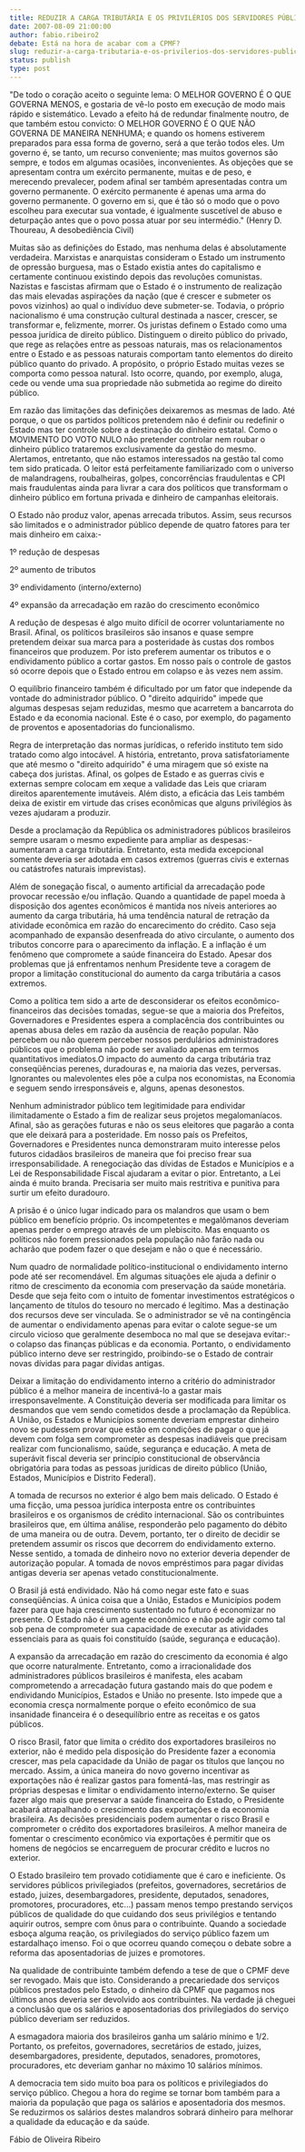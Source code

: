 ```yaml
---
title: REDUZIR A CARGA TRIBUTÁRIA E OS PRIVILÉRIOS DOS SERVIDORES PÚBLICOS
date: 2007-08-09 21:00:00
author: fabio.ribeiro2
debate: Está na hora de acabar com a CPMF?
slug: reduzir-a-carga-tributaria-e-os-privilerios-dos-servidores-publicos
status: publish 
type: post
---
```


  

"De todo o coração aceito o seguinte lema: O MELHOR GOVERNO É O QUE GOVERNA MENOS, e gostaria de vê-lo posto em execução de modo mais rápido e sistemático. Levado a efeito há de redundar finalmente noutro, de que também estou convicto: O MELHOR GOVERNO É O QUE NÃO GOVERNA DE MANEIRA NENHUMA; e quando os homens estiverem preparados para essa forma de governo, será a que terão todos eles. Um governo é, se tanto, um recurso conveniente; mas muitos governos são sempre, e todos em algumas ocasiões, inconvenientes. As objeções que se apresentam contra um exército permanente, muitas e de peso, e merecendo prevalecer, podem afinal ser também apresentadas contra um governo permanente. O exército permanente é apenas uma arma do governo permanente. O governo em si, que é tão só o modo que o povo escolheu para executar sua vontade, é igualmente suscetível de abuso e deturpação antes que o povo possa atuar por seu intermédio." (Henry D. Thoureau, A desobediência Civil)   

  

  

  

  

Muitas são as definições do Estado, mas nenhuma delas é absolutamente verdadeira. Marxistas e anarquistas consideram o Estado um instrumento de opressão burguesa, mas o Estado existia antes do capitalismo e certamente continuou existindo depois das revoluções comunistas. Nazistas e fascistas afirmam que o Estado é o instrumento de realização das mais elevadas aspirações da nação (que é crescer e submeter os povos vizinhos) ao qual o indivíduo deve submeter-se. Todavia, o próprio nacionalismo é uma construção cultural destinada a nascer, crescer, se transformar e, felizmente, morrer. Os juristas definem o Estado como uma pessoa jurídica de direito público. Distinguem o direito público do privado, que rege as relações entre as pessoas naturais, mas os relacionamentos entre o Estado e as pessoas naturais comportam tanto elementos do direito público quanto do privado. A propósito, o próprio Estado muitas vezes se comporta como pessoa natural. Isto ocorre, quando, por exemplo, aluga, cede ou vende uma sua propriedade não submetida ao regime do direito público.   

  

  

  

  

Em razão das limitações das definições deixaremos as mesmas de lado. Até porque, o que os partidos políticos pretendem não é definir ou redefinir o Estado mas ter controle sobre a destinação do dinheiro estatal. Como o MOVIMENTO DO VOTO NULO não pretender controlar nem roubar o dinheiro público trataremos exclusivamente da gestão do mesmo. Alertamos, entretanto, que não estamos interessados na gestão tal como tem sido praticada. O leitor está perfeitamente familiarizado com o universo de malandragens, roubalheiras, golpes, concorrências fraudulentas e CPI mais fraudulentas ainda para livrar a cara dos políticos que transformam o dinheiro público em fortuna privada e dinheiro de campanhas eleitorais.   

  

  

  

  

O Estado não produz valor, apenas arrecada tributos. Assim, seus recursos são limitados e o administrador público depende de quatro fatores para ter mais dinheiro em caixa:-   

  

  

  

  

1º redução de despesas   

2º aumento de tributos   

3º endividamento (interno/externo)   

4º expansão da arrecadação em razão do crescimento econômico   

  

  

  

  

A redução de despesas é algo muito difícil de ocorrer voluntariamente no Brasil. Afinal, os políticos brasileiros são insanos e quase sempre pretendem deixar sua marca para a posteridade às custas dos rombos financeiros que produzem. Por isto preferem aumentar os tributos e o endividamento público a cortar gastos. Em nosso país o controle de gastos só ocorre depois que o Estado entrou em colapso e às vezes nem assim.   

  

  

  

  

O equilíbrio financeiro também é dificultado por um fator que independe da vontade do administrador público. O "direito adquirido" impede que algumas despesas sejam reduzidas, mesmo que acarretem a bancarrota do Estado e da economia nacional. Este é o caso, por exemplo, do pagamento de proventos e aposentadorias do funcionalismo.   

  

  

  

  

  

Regra de interpretação das normas jurídicas, o referido instituto tem sido tratado como algo intocável. A história, entretanto, prova satisfatoriamente que até mesmo o "direito adquirido" é uma miragem que só existe na cabeça dos juristas. Afinal, os golpes de Estado e as guerras civis e externas sempre colocam em xeque a validade das Leis que criaram direitos aparentemente imutáveis. Além disto, a eficácia das Leis também deixa de existir em virtude das crises econômicas que alguns privilégios às vezes ajudaram a produzir.   

  

  

Desde a proclamação da República os administradores públicos brasileiros sempre usaram o mesmo expediente para ampliar as despesas:- aumentaram a carga tributária. Entretanto, esta medida excepcional somente deveria ser adotada em casos extremos (guerras civis e externas ou catástrofes naturais imprevistas).   

  

  

  

Além de sonegação fiscal, o aumento artificial da arrecadação pode provocar recessão e/ou inflação. Quando a quantidade de papel moeda à disposição dos agentes econômicos é mantida nos níveis anteriores ao aumento da carga tributária, há uma tendência natural de retração da atividade econômica em razão do encarecimento do crédito. Caso seja acompanhado de expansão desenfreada do ativo circulante, o aumento dos tributos concorre para o aparecimento da inflação. E a inflação é um fenômeno que compromete a saúde financeira do Estado. Apesar dos problemas que já enfrentamos nenhum Presidente teve a coragem de propor a limitação constitucional do aumento da carga tributária a casos extremos.   

  

  

  

Como a política tem sido a arte de desconsiderar os efeitos econômico-financeiros das decisões tomadas, segue-se que a maioria dos Prefeitos, Governadores e Presidentes espera a complacência dos contribuintes ou apenas abusa deles em razão da ausência de reação popular. Não percebem ou não querem perceber nossos perdulários administradores públicos que o problema não pode ser avaliado apenas em termos quantitativos imediatos.O impacto do aumento da carga tributária traz conseqüências perenes, duradouras e, na maioria das vezes, perversas. Ignorantes ou malevolentes eles põe a culpa nos economistas, na Economia e seguem sendo irresponsáveis e, alguns, apenas desonestos.   

  

  

  

Nenhum administrador público tem legitimidade para endividar ilimitadamente o Estado a fim de realizar seus projetos megalomaníacos. Afinal, são as gerações futuras e não os seus eleitores que pagarão a conta que ele deixará para a posteridade. Em nosso país os Prefeitos, Governadores e Presidentes nunca demonstraram muito interesse pelos futuros cidadãos brasileiros de maneira que foi preciso frear sua irresponsabilidade. A renegociação das dívidas de Estados e Municípios e a Lei de Responsabilidade Fiscal ajudaram a evitar o pior. Entretanto, a Lei ainda é muito branda. Precisaria ser muito mais restritiva e punitiva para surtir um efeito duradouro.   

  

  

  

A prisão é o único lugar indicado para os malandros que usam o bem público em benefício próprio. Os incompetentes e megalômanos deveriam apenas perder o emprego através de um plebiscito. Mas enquanto os políticos não forem pressionados pela população não farão nada ou acharão que podem fazer o que desejam e não o que é necessário.   

  

  

  

Num quadro de normalidade político-institucional o endividamento interno pode até ser recomendável. Em algumas situações ele ajuda a definir o ritmo de crescimento da economia com preservação da saúde monetária. Desde que seja feito com o intuito de fomentar investimentos estratégicos o lançamento de títulos do tesouro no mercado é legítimo. Mas a destinação dos recursos deve ser vinculada. Se o administrador se vê na contingência de aumentar o endividamento apenas para evitar o calote segue-se um circulo vicioso que geralmente desemboca no mal que se desejava evitar:- o colapso das finanças públicas e da economia. Portanto, o endividamento público interno deve ser restringido, proibindo-se o Estado de contrair novas dívidas para pagar dívidas antigas.   

  

  

  

Deixar a limitação do endividamento interno a critério do administrador público é a melhor maneira de incentivá-lo a gastar mais irresponsavelmente. A Constituição deveria ser modificada para limitar os desmandos que vem sendo cometidos desde a proclamação da República. A União, os Estados e Municípios somente deveriam emprestar dinheiro novo se pudessem provar que estão em condições de pagar o que já devem com folga sem comprometer as despesas inadiáveis que precisam realizar com funcionalismo, saúde, segurança e educação. A meta de superávit fiscal deveria ser princípio constitucional de observância obrigatória para todas as pessoas jurídicas de direito público (União, Estados, Municípios e Distrito Federal).   

  

  

  

A tomada de recursos no exterior é algo bem mais delicado. O Estado é uma ficção, uma pessoa jurídica interposta entre os contribuintes brasileiros e os organismos de crédito internacional. São os contribuintes brasileiros que, em última análise, responderão pelo pagamento do débito de uma maneira ou de outra. Devem, portanto, ter o direito de decidir se pretendem assumir os riscos que decorrem do endividamento externo. Nesse sentido, a tomada de dinheiro novo no exterior deveria depender de autorização popular. A tomada de novos empréstimos para pagar dívidas antigas deveria ser apenas vetado constitucionalmente.   

  

  

  

O Brasil já está endividado. Não há como negar este fato e suas conseqüências. A única coisa que a União, Estados e Municípios podem fazer para que haja crescimento sustentado no futuro é economizar no presente. O Estado não é um agente econômico e não pode agir como tal sob pena de comprometer sua capacidade de executar as atividades essenciais para as quais foi constituído (saúde, segurança e educação).   

  

  

  

A expansão da arrecadação em razão do crescimento da economia é algo que ocorre naturalmente. Entretanto, como a irracionalidade dos administradores públicos brasileiros é manifesta, eles acabam comprometendo a arrecadação futura gastando mais do que podem e endividando Municípios, Estados e União no presente. Isto impede que a economia cresça normalmente porque o efeito econômico de sua insanidade financeira é o desequilíbrio entre as receitas e os gatos públicos.   

  

  

  

O risco Brasil, fator que limita o crédito dos exportadores brasileiros no exterior, não é medido pela disposição do Presidente fazer a economia crescer, mas pela capacidade da União de pagar os títulos que lançou no mercado. Assim, a única maneira do novo governo incentivar as exportações não é realizar gastos para fomentá-las, mas restringir as próprias despesas e limitar o endividamento interno/externo. Se quiser fazer algo mais que preservar a saúde financeira do Estado, o Presidente acabará atrapalhando o crescimento das exportações e da economia brasileira. As decisões presidenciais podem aumentar o risco Brasil e comprometer o crédito dos exportadores brasileiros. A melhor maneira de fomentar o crescimento econômico via exportações é permitir que os homens de negócios se encarreguem de procurar crédito e lucros no exterior.   

  

  

  

O Estado brasileiro tem provado cotidiamente que é caro e ineficiente. Os servidores públicos privilegiados (prefeitos, governadores, secretários de estado, juizes, desembargadores, presidente, deputados, senadores, promotores, procuradores, etc...) passam menos tempo prestando serviços públicos de qualidade do que cuidando dos seus privilégios e tentando aquirir outros, sempre com ônus para o contribuinte. Quando a sociedade esboça alguma reação, os privilegiados do serviço público fazem um estardalhaço imenso. Foi o que ocorreu quando começou o debate sobre a reforma das aposentadorias de juizes e promotores.  

  

  

Na qualidade de contribuinte também defendo a tese de que o CPMF deve ser revogado. Mais que isto. Considerando a precariedade dos serviços públicos prestados pelo Estado, o dinheiro dà CPMF que pagamos nos últimos anos deveria ser devolvido aos contribuintes. Na verdade já cheguei a conclusão que os salários e aposentadorias dos privilegiados do serviço público deveriam ser reduzidos.   

  

  

A esmagadora maioria dos brasileiros ganha um salário mínimo e 1/2. Portanto, os prefeitos, governadores, secretários de estado, juizes, desembargadores, presidente, deputados, senadores, promotores, procuradores, etc deveriam ganhar no máximo 10 salários mínimos.   

  

  

A democracia tem sido muito boa para os políticos e privilegiados do serviço público. Chegou a hora do regime se tornar bom também para a maioria da população que paga os salários e aposentadoria dos mesmos. Se reduzirmos os salários destes malandros sobrará dinheiro para melhorar a qualidade da educação e da saúde.   

  

  

  

Fábio de Oliveira Ribeiro
